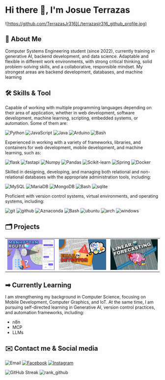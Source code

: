 # Hi there 👋, I'm Josue Terrazas

![https://github.com/TerrazasJr316](./terrazasjr316_github_profile.jpg)

>>

## 👤 About Me

Computer Systems Engineering student (since 2022), currently training in generative AI, backend development, and data science.
Adaptable and flexible in different work environments, with strong critical thinking, solid problem-solving skills, and a collaborative, responsible mindset.
My strongest areas are backend development, databases, and machine learning

## 🛠️ Skills & Tool

Capable of working with multiple programming languages depending on their area of application, whether in web development, software development, machine learning, scripting, embedded systems, or automation. Some of them are:

![Python](https://img.shields.io/badge/Python-v3-%233776AB?style=for-the-badge&logo=Python&logoColor=white&labelColor=101010)
![JavaScript](https://img.shields.io/badge/JavaScript-web-%23F7DF1E?style=for-the-badge&logo=javascript&logoColor=white&labelColor=101010)
![Java](https://img.shields.io/badge/Java-multi-%23B12B28?style=for-the-badge&logo=openjdk&logoColor=white&labelColor=101010)
![Arduino](https://img.shields.io/badge/arduino-auth-%2300878F?style=for-the-badge&logo=arduino&logoColor=white&labelColor=101010)
![Bash](https://img.shields.io/badge/bash-script-%234EAA25?style=for-the-badge&logo=gnu%20bash&logoColor=white&labelColor=101010)

Experienced in working with a variety of frameworks, libraries, and containers for web development, mobile development, and machine learning, such as:

![flask](https://img.shields.io/badge/flask-dev%20api-%233BABC3?style=for-the-badge&logo=flask&logoColor=white&labelColor=101010)
![fastapi](https://img.shields.io/badge/fastapi-dev%20api-%23009688?style=for-the-badge&logo=fastapi&logoColor=white&labelColor=101010)
![Numpy](https://img.shields.io/badge/Numpy-ml-%23013243?style=for-the-badge&logo=numpy&logoColor=white&labelColor=101010)
![Pandas](https://img.shields.io/badge/Pandas-ml-%23150458?style=for-the-badge&logo=pandas&logoColor=white&labelColor=101010)
![Scikit-learn](https://img.shields.io/badge/Scikit%20learn-ml-%23F7931E?style=for-the-badge&logo=scikit-learn&logoColor=white&labelColor=101010)
![Spring](https://img.shields.io/badge/spring-multi-%236DB33F?style=for-the-badge&logo=spring&logoColor=white&labelColor=101010)
![Docker](https://img.shields.io/badge/docker-multi-%232496ED?style=for-the-badge&logo=docker&logoColor=white&labelColor=101010)

Skilled in designing, developing, and managing both relational and non-relational databases with the appropriate administration tools, including:

![MySQL](https://img.shields.io/badge/mysql-Data%20Base-%234479A1?style=for-the-badge&logo=mysql&logoColor=white&labelColor=101010)
![MariaDB](https://img.shields.io/badge/mariadb-Data%20Base-%23003545?style=for-the-badge&logo=mariadb&logoColor=white&labelColor=101010)
![MongoDB](https://img.shields.io/badge/mongodb-Data%20Base-%2347A248?style=for-the-badge&logo=mongodb&logoColor=white&labelColor=101010)
![Bash](https://img.shields.io/badge/bash-script-%234EAA25?style=for-the-badge&logo=gnu%20bash&logoColor=white&labelColor=101010)
![sqlite](https://img.shields.io/badge/sqlite-Data%20Base-%23003B57?style=for-the-badge&logo=sqlite&logoColor=white&labelColor=101010)

Proficient with version control systems, virtual environments, and operating systems, including:

![git](https://img.shields.io/badge/git-VSC-%23F05032?style=for-the-badge&logo=git&logoColor=white&labelColor=101010)
![github](https://img.shields.io/badge/github-vsc-%23181717?style=for-the-badge&logo=github&logoColor=black&labelColor=ffffff)
![Aznaconda](https://img.shields.io/badge/Anaconda-V2.6+-%2344A833?style=for-the-badge&logo=anaconda&logoColor=white&labelColor=101010)
![Bash](https://img.shields.io/badge/bash-script-%234EAA25?style=for-the-badge&logo=gnu%20bash&logoColor=white&labelColor=101010)
![ubuntu](https://img.shields.io/badge/ubuntu-os-%23E95420?style=for-the-badge&logo=ubuntu&logoColor=white&labelColor=101010)
![arch](https://img.shields.io/badge/arch%20linux-os-%231793D1?style=for-the-badge&logo=arch%20linux&logoColor=white&labelColor=101010)
![windows](https://img.shields.io/badge/windows-os-%23126ED3?style=for-the-badge&logoColor=white&labelColor=101010)

## 🗂️ Projects

<table style="width:100%">
<tr>
<td>
<a href="https://github.com/TerrazasJr316/Developing-API-Manhattan.git">
<img src="src/manhattan-route.jpg">
</a>
</td>
<td>
<a href="https://github.com/TerrazasJr316/machine-learning-aplication.git">
<img src="src/email-detector.jpg">
</a>
</td>
<td>
<a href="https://github.com/TerrazasJr316/linear-forecasting.git">
<img src="src/linear-forecasting.jpg">
</a>
</td>
</tr>
</table>

## ➡︎ Currently Learning

I am strengthening my background in Computer Science, focusing on Mobile Development, Computer Graphics, and IoT.
At the same time, I am pursuing self-directed learning in Generative AI, version control practices, and automation frameworks, including:

* n8n
* MCP
* LLMs

## ✉️ Contact me & Social media

![Email](https://img.shields.io/badge/Gmail-terrazasjosue0%40gmial.com-EA4335?style=for-the-badge&logo=Gmail&logoColor=white&labelColor=101010&link=terrazasjosue0%40gmail.com)
[![Facebook](https://img.shields.io/badge/Facebook-%40Josu%C3%A9_Terrazas-0866FF?style=for-the-badge&logo=Facebook&logoColor=withe&labelColor=101010)](https://facebook.com/josue.terrazasmendoza)
[![Instagram](https://img.shields.io/badge/Instagram-%40jos__mdz316-E4405F?style=for-the-badge&logo=Instagram&logoColor=white&labelColor=101010)](https://instagram.com/jos_mdz316/)

![GitHub Streak](https://github-readme-streak-stats.herokuapp.com?user=TerrazasJr316&theme=github-dark-blue&hide_border=true&border_radius=4&card_width=470&card_height=170)
![rank_github](https://github-readme-stats.vercel.app/api/top-langs?username=TerrazasJr316&show_icons=true&locale=en&layout=compact&theme=github_dark&hide_border=true)
